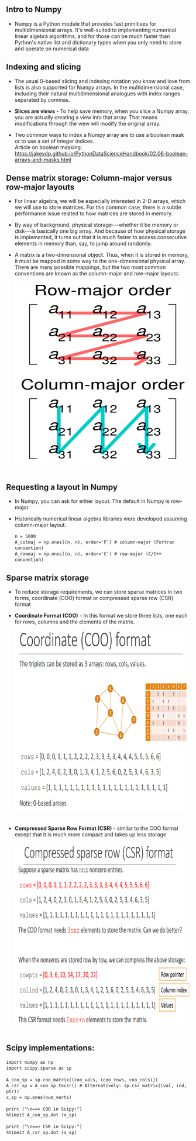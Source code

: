 ## Intro to Numpy

* Numpy is a Python module that provides fast primitives for multidimensional arrays. It's well-suited to implementing numerical linear algebra algorithms, and for those can be much faster than Python's native list and dictionary types when you only need to store and operate on numerical data

## Indexing and slicing

* The usual 0-based slicing and indexing notation you know and love from lists is also supported for Numpy arrays. In the multidimensional case, including their natural multidimensional analogues with index ranges separated by commas.

* **Slices are views** - To help save memory, when you slice a Numpy array, you are actually creating a view into that array. That means modifications through the view will modify the original array.

* Two common ways to index a Numpy array are to use a boolean mask or to use a set of integer indices.  
    Article on boolean masking: https://jakevdp.github.io/PythonDataScienceHandbook/02.06-boolean-arrays-and-masks.html

## Dense matrix storage: Column-major versus row-major layouts
* For linear algebra, we will be especially interested in 2-D arrays, which we will use to store matrices. For this common case, there is a subtle performance issue related to how matrices are stored in memory.

* By way of background, physical storage---whether it be memory or disk---is basically one big array. And because of how physical storage is implemented, it turns out that it is much faster to access consecutive elements in memory than, say, to jump around randomly.

* A matrix is a two-dimensional object. Thus, when it is stored in memory, it must be mapped in some way to the one-dimensional physical array. There are many possible mappings, but the two most common conventions are known as the column-major and row-major layouts:

    <img src="./docs/row_column_major.PNG" width="500" height="500"><br/><br/>

## Requesting a layout in Numpy
* In Numpy, you can ask for either layout. The default in Numpy is row-major.

* Historically numerical linear algebra libraries were developed assuming column-major layout.  
    ```
    n = 5000
    A_colmaj = np.ones((n, n), order='F') # column-major (Fortran convention)
    A_rowmaj = np.ones((n, n), order='C') # row-major (C/C++ convention)
    ```

## Sparse matrix storage
* To reduce storage requirements, we can store sparse matrices in two forms, coordinate (COO) format or compressed sparse row (CSR) format

* **Coordinate Format (COO)** - In this format we store three lists, one each for rows, columns and the elements of the matrix.

    <img src="./docs/coo_format.PNG" width="700" height="500"><br/><br/>

* **Compressed Sparse Row Format (CSR)** - similar to the COO format except that it is much more compact and takes up less storage

    <img src="./docs/csr_format.PNG" width="700" height="500"><br/><br/>

## Scipy implementations:  
```
import numpy as np
import scipy.sparse as sp

A_coo_sp = sp.coo_matrix((coo_vals, (coo_rows, coo_cols)))
A_csr_sp = A_coo_sp.tocsr() # Alternatively: sp.csr_matrix((val, ind, ptr))
x_sp = np.ones(num_verts)

print ("\n==> COO in Scipy:")
%timeit A_coo_sp.dot (x_sp)

print ("\n==> CSR in Scipy:")
%timeit A_csr_sp.dot (x_sp)
```